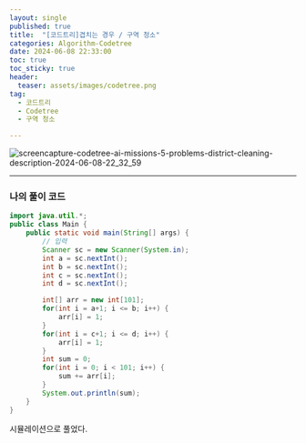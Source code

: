 ```yaml
---
layout: single
published: true
title:  "[코드트리]겹치는 경우 / 구역 청소"
categories: Algorithm-Codetree
date: 2024-06-08 22:33:00
toc: true
toc_sticky: true
header:
  teaser: assets/images/codetree.png
tag:   
  - 코드트리
  - Codetree
  - 구역 청소

---
```



![screencapture-codetree-ai-missions-5-problems-district-cleaning-description-2024-06-08-22_32_59](https://github.com/BaxDailyGit/BaxDailyGit/assets/99312529/61391e9f-1d8c-4008-ae1b-284638aca411)



----------------

### 나의 풀이 코드

```java
import java.util.*;
public class Main {
    public static void main(String[] args) {
        // 입력
        Scanner sc = new Scanner(System.in);
        int a = sc.nextInt();
        int b = sc.nextInt();
        int c = sc.nextInt();
        int d = sc.nextInt();

        int[] arr = new int[101];
        for(int i = a+1; i <= b; i++) {
            arr[i] = 1;
        }
        for(int i = c+1; i <= d; i++) {
            arr[i] = 1;
        }
        int sum = 0;
        for(int i = 0; i < 101; i++) {
            sum += arr[i];
        }
        System.out.println(sum);
    }
}
```

시뮬레이션으로 풀었다. 

